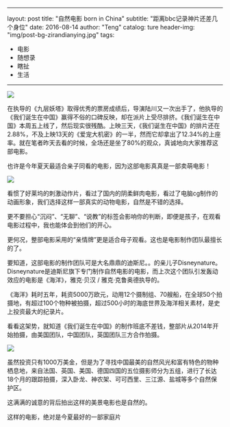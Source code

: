 
---
layout: post
title: "自然电影 born in China"
subtitle:   "距离bbc记录神片还差几个身位"
date: 2016-08-14
author: "Teng"
catalog: ture
header-img: "img/post-bg-zirandianying.jpg"
tags:
- 电影
- 随想录
- 瞎扯
- 生活
---

![](http://7xtgob.com1.z0.glb.clouddn.com/16-8-16/90698094.jpg)

在执导的《九层妖塔》取得优秀的票房成绩后，导演陆川又一次出手了，他执导的《我们诞生在中国》赢得不俗的口碑反映，却在派片上受尽排挤。《我们诞生在中国》本周五上线了，然后现实很残酷。上映三天，《我们诞生在中国》的排片还在2.88%，不及上映13天的《爱宠大机密》的一半，然而它却拿出了12.34%的上座率。就在笔者昨天去看的时候，全场还是坐了80%的观众，真诚地向大家推荐这部电影。

也许是今年夏天最适合亲子同看的电影，因为这部电影真真是一部卖萌电影！

![](http://7xtgob.com1.z0.glb.clouddn.com/16-8-16/90698094.jpg)

看惯了好莱坞的刺激动作片，看过了国内的阴柔鲜肉电影，看过了电脑cg制作的动画形象，我们选择这样一部真实的动物电影，自然是不错的选择。

更不要担心“沉闷”、“无聊”、“说教”的标签会影响你的判断，即便是孩子，在观看电影过程中，我也能体会到他们的开心。

更何况，整部电影采用的“亲情牌”更是适合母子观看。这也是电影制作团队最擅长的了。


要知道，这部电影的制作团队可是大名鼎鼎的迪斯尼。。的亲儿子Disneynature。Disneynature是迪斯尼旗下专门制作自然电影的电影，而上次这个团队引发轰动效应的电影是《海洋》，雅克·贝汉 / 雅克·克鲁奥德执导的。



《海洋》耗时五年，耗资5000万欧元，动用12个摄制组、70艘船，在全球50个拍摄地，有超过100个物种被拍摄，超过500小时的海底世界及海洋相关素材，是史上投资最大的纪录片。

看看这架势，就知道《我们诞生在中国》的制作班底不差钱，整部片从2014年开始拍摄，由美国团队，中国团队，英国团队三方合作拍摄。


![](http://7xtgob.com1.z0.glb.clouddn.com/16-8-16/22097354.jpg)

虽然投资只有1000万美金，但是为了寻找中国最美的自然风光和富有特色的物种栖息地，来自法国、英国、美国、德国四国的五位摄影师分为五组，进行了长达18个月的跟踪拍摄，深入卧龙、神农架、可可西里、三江源、盐城等多个自然保护区。


这满满的诚意的背后拍出这样的美景电影也是自然的。

这样的电影，绝对是今夏最好的一部家庭片





